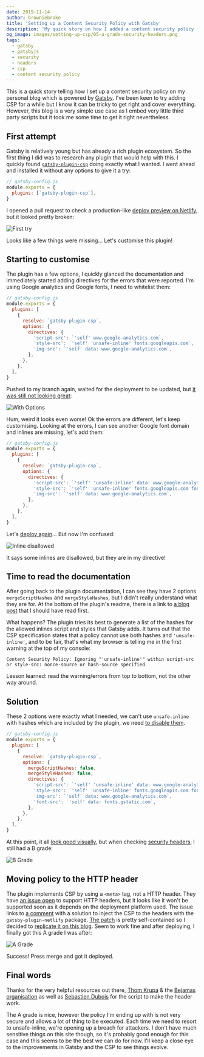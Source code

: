 ```yaml
---
date: 2019-11-14
author: browniebroke
title: 'Setting up a Content Security Policy with Gatsby'
description: 'My quick story on how I added a content security policy (CSP) on my blog, powered by GatsbyJS.'
og_image: images/setting-up-csp/05-a-grade-security-headers.png
tags:
  - gatsby
  - gatsbyjs
  - security
  - headers
  - csp
  - content security policy
---
```


This is a quick story telling how I set up a content security policy on my personal blog which is powered by [Gatsby](https://www.gatsbyjs.org/). I've been keen to try adding CSP for a while but I know it can be tricky to get right and cover everything. However, this blog is a very simple use case as I embed very little third party scripts but it took me some time to get it right nevertheless.

## First attempt

Gatsby is relatively young but has already a rich plugin ecosystem. So the first thing I did was to research any plugin that would help with this. I quickly found [`gatsby-plugin-csp`](https://www.gatsbyjs.org/packages/gatsby-plugin-csp/) doing exactly what I wanted. I went ahead and installed it without any options to give it a try:

```javascript
// gatsby-config.js
module.exports = {
  plugins: [`gatsby-plugin-csp`],
}
```

I opened a pull request to check a production-like [deploy preview on Netlify](https://5dc89dea31c71e000832cd5a--browniebroke.netlify.com/), but it looked pretty broken:

![First try](images/setting-up-csp/01-first-try.png 'First Try')

Looks like a few things were missing... Let's customise this plugin!

## Starting to customise

The plugin has a few options, I quickly glanced the documentation and immediately started adding directives for the errors that were reported. I'm using Google analytics and Google fonts, I need to whitelist them:

```javascript
// gatsby-config.js
module.exports = {
  plugins: [
    {
      resolve: `gatsby-plugin-csp`,
      options: {
        directives: {
          'script-src': `'self' www.google-analytics.com`,
          'style-src': `'self' 'unsafe-inline' fonts.googleapis.com`,
          'img-src': `'self' data: www.google-analytics.com`,
        },
      },
    },
  ],
}
```

Pushed to my branch again, waited for the deployment to be updated, but [it was still not looking great](https://5dc8a896ace0c4000847a904--browniebroke.netlify.com/):

![With Options](images/setting-up-csp/02-second-with-options.png 'With Options')

Hum, weird it looks even worse! Ok the errors are different, let's keep customising. Looking at the errors, I can see another Google font domain and inlines are missing, let's add them:

```javascript
// gatsby-config.js
module.exports = {
  plugins: [
    {
      resolve: `gatsby-plugin-csp`,
      options: {
        directives: {
          'script-src': `'self' 'unsafe-inline' data: www.google-analytics.com`,
          'style-src': `'self' 'unsafe-inline' fonts.googleapis.com fonts.gstatic.com`,
          'img-src': `'self' data: www.google-analytics.com`,
        },
      },
    },
  ],
}
```

Let's [deploy again](https://5dc8acc45da30f0008c79aa6--browniebroke.netlify.com/)... But now I'm confused:

![Inline disallowed](images/setting-up-csp/03-inline-disallowed.png 'Inline disallowed')

It says some inlines are disallowed, but they are in my directive!

## Time to read the documentation

After going back to the plugin documentation, I can see they have 2 options `mergeScriptHashes` and `mergeStyleHashes`, but I didn't really understand what they are for. At the bottom of the plugin's readme, there is a link to [a blog post](https://bejamas.io/blog/content-security-policy-gatsby-websites/) that I should have read first.

What happens? The plugin tries its best to generate a list of the hashes for the allowed inlines script and styles that Gatsby adds. It turns out that the CSP specification states that a policy cannot use both hashes and `'unsafe-inline'`, and to be fair, that's what my browser is telling me in the first warning at the top of my console:

```text
Content Security Policy: Ignoring "'unsafe-inline'" within script-src or style-src: nonce-source or hash-source specified
```

Lesson learned: read the warning/errors from top to bottom, not the other way around.

## Solution

These 2 options were exactly what I needed, we can't use `unsafe-inline` with hashes which are included by the plugin, we need [to disable them](https://github.com/bejamas/gatsby-plugin-csp/issues/3#issuecomment-521032340).

```javascript
// gatsby-config.js
module.exports = {
  plugins: [
    {
      resolve: `gatsby-plugin-csp`,
      options: {
        mergeScriptHashes: false,
        mergeStyleHashes: false,
        directives: {
          'script-src': `'self' 'unsafe-inline' data: www.google-analytics.com`,
          'style-src': `'self' 'unsafe-inline' fonts.googleapis.com fonts.gstatic.com`,
          'img-src': `'self' data: www.google-analytics.com`,
          'font-src': `'self' data: fonts.gstatic.com`,
        },
      },
    },
  ],
}
```

At this point, it all [look good visually](https://5dc9d3e45c60a70008e187a5--browniebroke.netlify.com/), but when checking [security headers](secutiryheaders.com), I still had a B grade:

![B Grade](images/setting-up-csp/04-b-grade-security-headers.png 'B Grade')

## Moving policy to the HTTP header

The plugin implements CSP by using a `<meta>` tag, not a HTTP header. They have [an issue open](https://github.com/bejamas/gatsby-plugin-csp/issues/4) to support HTTP headers, but it looks like it won't be supported soon as it depends on the deployment platform used. The issue links to [a comment](https://github.com/gatsbyjs/gatsby/issues/10890#issuecomment-468982396) with a solution to inject the CSP to the headers with the `gatsby-plugin-netlify` package. [The patch](https://github.com/DeveloPassion/website/commit/c31120ccccefed43c266c8ef862ec696bd36c7a8) is pretty self-contained so I decided to [replicate it on this blog](https://github.com/browniebroke/browniebroke.com/pull/210/commits/f27c05c84b0f4f2785aca0f2b8ef73efddb39a14). Seem to work fine and after deploying, I finally got this A grade I was after:

![A Grade](images/setting-up-csp/05-a-grade-security-headers.png 'A Grade')

Success! Press merge and got it deployed.

## Final words

Thanks for the very helpful resources out there, [Thom Krupa](https://github.com/thomkrupa) & the [Bejamas organisation](https://github.com/bejamas) as well as [Sebastien Dubois](https://github.com/dsebastien) for the script to make the header work.

The A grade is nice, however the policy I'm ending up with is not very secure and allows a lot of thing to be executed. Each time we need to resort to unsafe-inline, we're opening up a breach for attackers. I don't have much sensitive things on this site though, so it's probably good enough for this case and this seems to be the best we can do for now. I'll keep a close eye to the improvements in Gatsby and the CSP to see things evolve.
